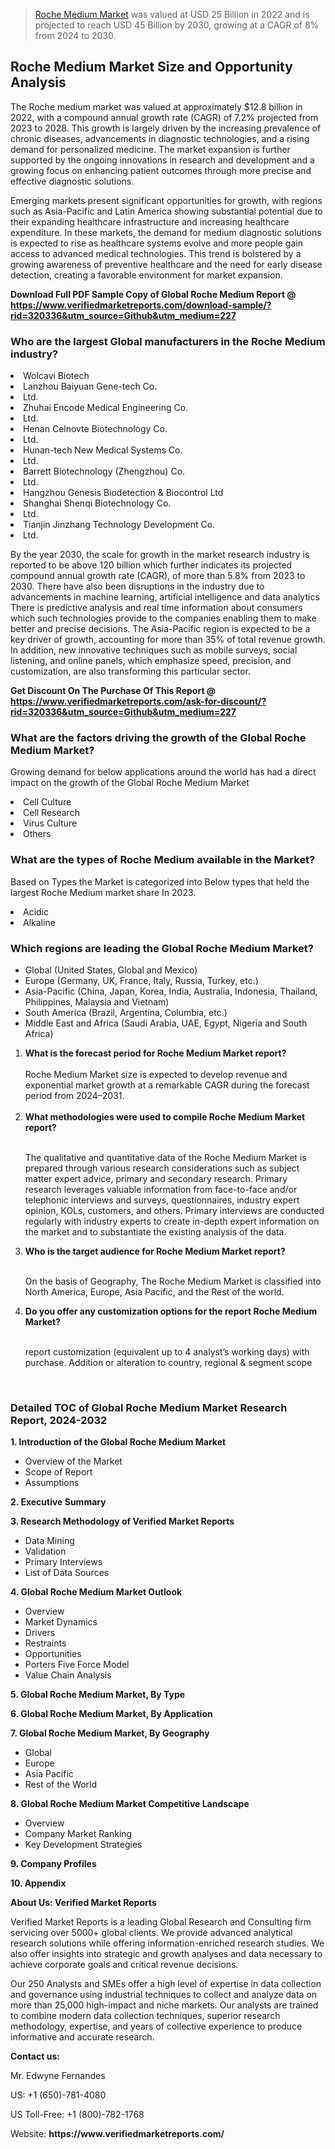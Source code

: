 <blockquote><p><p><a href="https://www.verifiedmarketreports.com/download-sample/?rid=320336&utm_source=Github&utm_medium=227" target="_blank">Roche Medium Market</a> was valued at USD 25 Billion in 2022 and is projected to reach USD 45 Billion by 2030, growing at a CAGR of 8% from 2024 to 2030.</p></blockquote><p><h2>Roche Medium Market Size and Opportunity Analysis</h2><p>The Roche medium market was valued at approximately $12.8 billion in 2022, with a compound annual growth rate (CAGR) of 7.2% projected from 2023 to 2028. This growth is largely driven by the increasing prevalence of chronic diseases, advancements in diagnostic technologies, and a rising demand for personalized medicine. The market expansion is further supported by the ongoing innovations in research and development and a growing focus on enhancing patient outcomes through more precise and effective diagnostic solutions.</p><p>Emerging markets present significant opportunities for growth, with regions such as Asia-Pacific and Latin America showing substantial potential due to their expanding healthcare infrastructure and increasing healthcare expenditure. In these markets, the demand for medium diagnostic solutions is expected to rise as healthcare systems evolve and more people gain access to advanced medical technologies. This trend is bolstered by a growing awareness of preventive healthcare and the need for early disease detection, creating a favorable environment for market expansion.</p></p><p class=""><strong>Download Full PDF Sample Copy of Global Roche Medium Report @ <a href="https://www.verifiedmarketreports.com/download-sample/?rid=320336&amp;utm_source=Github&amp;utm_medium=227" target="_blank">https://www.verifiedmarketreports.com/download-sample/?rid=320336&amp;utm_source=Github&amp;utm_medium=227</a></strong></p><h3 id="" class="">Who are the largest Global manufacturers in the Roche Medium industry?</h3><p><li>Wolcavi Biotech</li><li> Lanzhou Baiyuan Gene-tech Co.</li><li> Ltd.</li><li> Zhuhai Encode Medical Engineering Co.</li><li>Ltd.</li><li> Henan Celnovte Biotechnology Co.</li><li> Ltd.</li><li> Hunan-tech New Medical Systems Co.</li><li> Ltd.</li><li> Barrett Biotechnology (Zhengzhou) Co.</li><li> Ltd.</li><li> Hangzhou Genesis Biodetection & Biocontrol Ltd</li><li> Shanghai Shenqi Biotechnology Co.</li><li> Ltd.</li><li> Tianjin Jinzhang Technology Development Co.</li><li> Ltd.</li></p><div class=""><div class="" dir="" data-message-author-role="" data-message-id="" data-message-model-slug=""><div class=""><div class=""><div class=""><div class="" dir="" data-message-author-role="" data-message-id="" data-message-model-slug=""><div class=""><div class=""><p>By the year 2030, the scale for growth in the market research industry is reported to be above 120 billion which further indicates its projected compound annual growth rate (CAGR), of more than 5.8% from 2023 to 2030. There have also been disruptions in the industry due to advancements in machine learning, artificial intelligence and data analytics There is predictive analysis and real time information about consumers which such technologies provide to the companies enabling them to make better and precise decisions. The Asia-Pacific region is expected to be a key driver of growth, accounting for more than 35% of total revenue growth. In addition, new innovative techniques such as mobile surveys, social listening, and online panels, which emphasize speed, precision, and customization, are also transforming this particular sector.</p><p><strong>Get Discount On The Purchase Of This Report @&nbsp; <a href="https://www.verifiedmarketreports.com/ask-for-discount/?rid=320336&amp;utm_source=Github&amp;utm_medium=227" target="_blank">https://www.verifiedmarketreports.com/ask-for-discount/?rid=320336&amp;utm_source=Github&amp;utm_medium=227</a></strong></p></div></div></div></div></div></div></div></div><h3 id="" class="">What are the factors driving the growth of the Global Roche Medium Market?</h3><p id="" class="">Growing demand for below applications around the world has had a direct impact on the growth of the Global Roche Medium Market</p><p id="" class=""><li>Cell Culture</li><li> Cell Research</li><li> Virus Culture</li><li> Others</li></p><h3 id="" class="">What are the types of Roche Medium available in the Market?</h3><p id="" class="">Based on Types the Market is categorized into Below types that held the largest Roche Medium market share In 2023.</p><p id="" class=""><li>Acidic</li><li> Alkaline</li></p><h3 id="" class="">Which regions are leading the Global Roche Medium Market?</h3><ul><li>Global (United States, Global and Mexico)</li><li>Europe (Germany, UK, France, Italy, Russia, Turkey, etc.)</li><li>Asia-Pacific (China, Japan, Korea, India, Australia, Indonesia, Thailand, Philippines, Malaysia and Vietnam)</li><li>South America (Brazil, Argentina, Columbia, etc.)</li><li>Middle East and Africa (Saudi Arabia, UAE, Egypt, Nigeria and South Africa)</li></ul><p><ol><li><strong>What is the forecast period for Roche Medium Market report?<br /></strong><br /><span data-sheets-root="1" data-sheets-value="{&quot;1&quot;:2,&quot;2&quot;:&quot;XXXX size is expected to develop revenue and exponential market growth at a remarkable CAGR during the forecast period from 2024&ndash;2030.&quot;}" data-sheets-userformat="{&quot;2&quot;:12674,&quot;4&quot;:{&quot;1&quot;:2,&quot;2&quot;:16776960},&quot;10&quot;:2,&quot;11&quot;:0,&quot;15&quot;:&quot;Arial&quot;,&quot;16&quot;:12}">Roche Medium Market size is expected to develop revenue and exponential market growth at a remarkable CAGR during the forecast period from 2024&ndash;2031.</span><br /><br /></li><li><strong>What methodologies were used to compile Roche Medium Market report?<br /><br /></strong><p>The qualitative and quantitative data of the&nbsp;Roche Medium Market is prepared through various research considerations such as subject matter expert advice, primary and secondary research. Primary research leverages valuable information from face-to-face and/or telephonic interviews and surveys, questionnaires, industry expert opinion, KOLs, customers, and others. Primary interviews are conducted regularly with industry experts to create in-depth expert information on the market and to substantiate the existing analysis of the data.&nbsp;</p></li><li><strong>Who is the target audience for Roche Medium Market report?<br /><br /></strong><p>On the basis of Geography, The&nbsp;Roche Medium Market is classified into North America, Europe, Asia Pacific, and the Rest of the world.</p></li><li><strong>Do you offer any customization options for the report Roche Medium Market?<br /><br /></strong><p>report customization (equivalent up to 4 analyst&rsquo;s working days) with purchase. Addition or alteration to country, regional &amp; segment scope</p><p>&nbsp;</p></li></ol></p><h3 id="" class="">Detailed TOC of Global Roche Medium Market Research Report, 2024-2032</h3><p id="" class=""><strong>1. Introduction of the Global Roche Medium Market</strong></p><ul><li>Overview of the Market</li><li>Scope of Report</li><li>Assumptions</li></ul><p id="" class=""><strong>2. Executive Summary</strong></p><p id="" class=""><strong>3. Research Methodology of&nbsp;Verified Market Reports</strong></p><ul><li>Data Mining</li><li>Validation</li><li>Primary Interviews</li><li>List of Data Sources</li></ul><p id="" class=""><strong>4. Global Roche Medium Market Outlook</strong></p><ul><li>Overview</li><li>Market Dynamics</li><li>Drivers</li><li>Restraints</li><li>Opportunities</li><li>Porters Five Force Model</li><li>Value Chain Analysis</li></ul><p id="" class=""><strong>5. Global Roche Medium Market, By&nbsp;Type</strong></p><p id="" class=""><strong>6. Global Roche Medium Market, By Application</strong></p><p id="" class=""><strong>7. Global Roche Medium Market, By Geography</strong></p><ul><li>Global</li><li>Europe</li><li>Asia Pacific</li><li>Rest of the World</li></ul><p id="" class=""><strong>8. Global Roche Medium Market Competitive Landscape</strong></p><ul><li>Overview</li><li>Company Market Ranking</li><li>Key Development Strategies</li></ul><p id="" class=""><strong>9. Company Profiles</strong></p><p id="" class=""><strong>10. Appendix</strong></p><p id="" class=""><strong>About Us: Verified Market Reports</strong></p><p id="" class="">Verified Market Reports is a leading Global Research and Consulting firm servicing over 5000+ global clients. We provide advanced analytical research solutions while offering information-enriched research studies. We also offer insights into strategic and growth analyses and data necessary to achieve corporate goals and critical revenue decisions.</p><p id="" class="">Our 250 Analysts and SMEs offer a high level of expertise in data collection and governance using industrial techniques to collect and analyze data on more than 25,000 high-impact and niche markets. Our analysts are trained to combine modern data collection techniques, superior research methodology, expertise, and years of collective experience to produce informative and accurate research.</p><p id="" class=""><strong>Contact us:</strong></p><p id="" class="">Mr. Edwyne Fernandes</p><p id="" class="">US: +1 (650)-781-4080</p><p id="" class="">US Toll-Free: +1 (800)-782-1768</p><p id="" class="">Website: <a target="" data-test-app-aware-link=""><strong>https://www.verifiedmarketreports.com/</strong></a></p>
